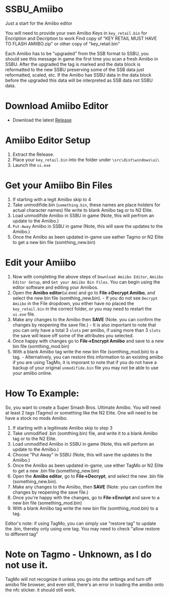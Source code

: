 # SSBU_Amiibo
Just a start for the Amiibo editor 

You will need to provide your own Amiibo Keys in `key_retail.bin` for Encription and Decription to work
Find copy of "KEY RETAIL MUST HAVE TO FLASH AMIIBO.zip" or other copy of "key_retail.bin"

Each Amiibo has to be "upgraded" from the SSB format to SSBU, you should see this message in game the first time you scan a fresh Amiibo in SSBU. After the upgraded the tag is marked and the data block is reformatted to the new SSBU preserving some of the SSB data just reformatted, scaled, etc. If the Amiibo has SSBU data in the data block before the upgraded this data will be interpreted as SSB data not SSBU data.

# Download Amiibo Editor
 * Download the latest [Release](https://github.com/odwdinc/SSBU_Amiibo/releases)

# Amiibo Editor Setup
 1. Extract the Release.
 2. Place your `key_retail.bin` into the folder under `\src\dist\windows\ui\`
 3. Launch the `ui.exe`

# Get your Amiibo Bin Files
 1. If starting with a legit Amiibo skip to 4
 1. Take unmodifide.bin (`something.bin`, these names are place holders for actual character names) file write to blank Amiibo tag or to N2 Elite.
 1. Load unmodifide Amiibo in SSBU in game (Note, this will perfrom an update to the Amiibo.)
 1. `Put-Away` Amiibo in SSBU in game (Note, this will save the updates to the Amiibo.)
 1. Once the Amiibo as been updated in-game use eather Tagmo or N2 Elite to get a new bin file (somthing_new.bin)

# Edit your Amiibo
  1. Now with completing the above steps of `Download Amiibo Editor`, `Amiibo Editor Setup`, and `Get your Amiibo Bin Files`. You can begin using the editor software and editing your Amiibos.
  1. Open the **Amiibo editor**(ui.exe) and go to **File->Decrypt Amiibo**, and select the new bin file (somthing_new.bin).
    - If you do not see `Decrypt Amiibo` in the File dropdown, you either have no placed the `key_retail.bin` in the correct folder, or you may need to restart the `ui.exe` file.
  1. Make any changes to the Amiibo then **SAVE** (Note. you can confirm the changes by reopening the save file.)
    - It is also important to note that you can only have a total 3 `slots` per amiibo, if using more than 3 `slots` the save will leave off some of the attributes you selected.
  1. Once happy with changes go to **File->Encrypt Amiibo** and save to a new bin file (somthing_mod.bin)
  1. With a blank Amiibo tag write the new bin file (somthing_mod.bin) to a tag.
    - Alternatively, you can restore this information to an existing amiibo if you are using TagMo, it is imporant to note that if you do not have a backup of your original `unmodifide.bin` file you may not be able to use your amiibo online.


# How To Example:
So, you want to create a Super Smash Bros. Ultimate Amiibo. You will need at least 2 tags (Tagmo) or something like the N2 Elite. One will need to be have a stock no mods Amiibo.

 1. If starting with a legitimate Amiibo skip to step 3
 1. Take unmodified .bin (somthing.bin) file, and write it to a blank Amiibo tag or to the N2 Elite.
 1. Load unmodified Amiibo in SSBU in game (Note, this will perform an update to the Amiibo.)
 1. Choose "Put Away" in SSBU (Note, this will save the updates to the Amiibo.)
 1. Once the Amiibo as been updated in-game, use either TagMo or N2 Elite to get a new .bin file (something_new.bin)
 1. Open the **Amiibo editor**, go to **File->Decrypt**, and select the new .bin file (something_new.bin).
 1. Make any changes to the Amiibo, then **SAVE** (Note: you can confirm the changes by reopening the save file.)
 1. Once you're happy with the changes, go to **File->Encript** and save to a new bin file (something_mod.bin)
 1. With a blank Amiibo tag write the new bin file (somthing_mod.bin) to a tag.
 
 Editor's note: if using TagMo, you can simply use "restore tag" to update the .bin, thereby only using one tag. You may need to check "allow restore to different tag"
 
 # Note on Tagmo - Unknown, as I do not use it. 
TagMo will not recognize it unless you go into the settings and turn off amiibo file browser, and even still, there's an error in loading the amiibo onto the nfc sticker. it should still work.
